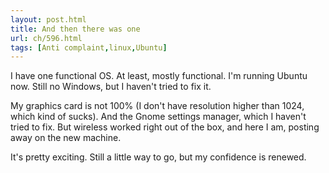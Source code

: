 ```yaml
---
layout: post.html
title: And then there was one
url: ch/596.html
tags: [Anti complaint,linux,Ubuntu]
---
```

I have one functional OS. At least, mostly functional. I'm running Ubuntu now. Still no Windows, but I haven't tried to fix it.

My graphics card is not 100% (I don't have resolution higher than 1024, which kind of sucks). And the Gnome settings manager, which I haven't tried to fix. But wireless worked right out of the box, and here I am, posting away on the new machine.

It's pretty exciting. Still a little way to go, but my confidence is renewed.
